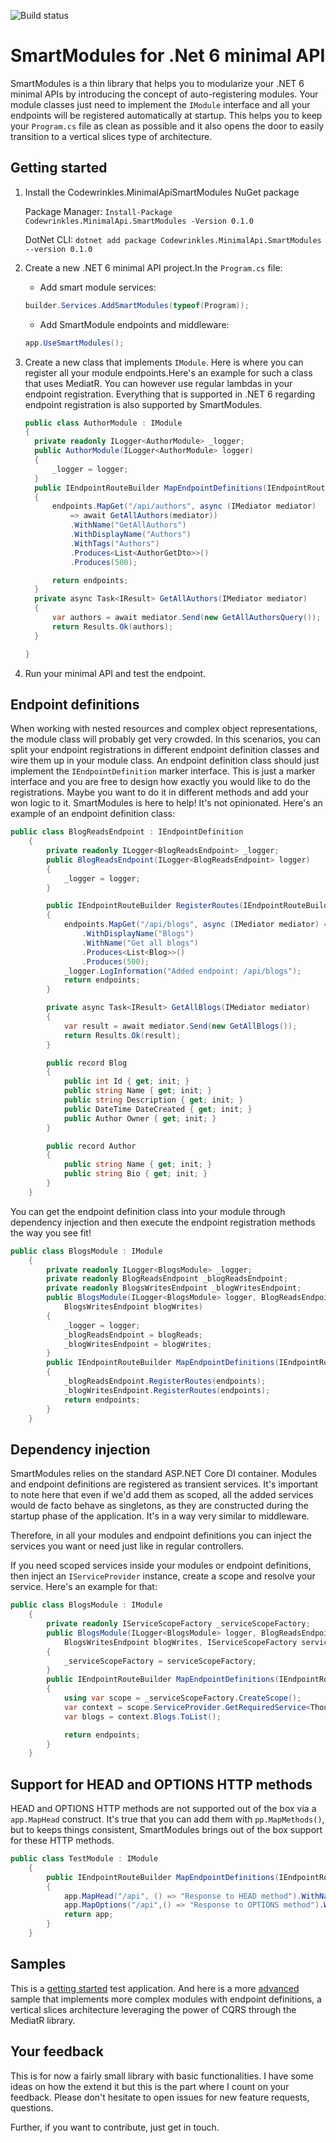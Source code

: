 ![Build status](https://github.com/github/docs/actions/workflows/dotnet.yml/badge.svg)

# SmartModules for .Net 6 minimal API

SmartModules is a thin library that helps you to modularize your .NET 6 minimal APIs by introducing the concept of auto-registering modules. Your module classes just need to implement the `IModule` interface and all your endpoints will be registered automatically at startup. This helps you to keep your `Program.cs` file as clean as possible and it also opens the door to easily transition to a vertical slices type of architecture. 

## Getting started

1. Install the Codewrinkles.MinimalApiSmartModules NuGet package

      Package Manager: `Install-Package Codewrinkles.MinimalApi.SmartModules -Version 0.1.0`
  
      DotNet CLI: `dotnet add package Codewrinkles.MinimalApi.SmartModules --version 0.1.0`
  
2. Create a new .NET 6 minimal API project.In the `Program.cs` file:
      - Add smart module services:
      ```csharp
      builder.Services.AddSmartModules(typeof(Program));
      ```
      - Add SmartModule endpoints and middleware:
      ```csharp
      app.UseSmartModules();
      ```
3. Create a new class that implements `IModule`. Here is where you can register all your module endpoints.Here's an example for such a class that uses MediatR. You can however use regular lambdas in your endpoint registration. Everything that is supported in .NET 6 regarding endpoint registration is also supported by SmartModules.
      ```csharp
      public class AuthorModule : IModule
    {
        private readonly ILogger<AuthorModule> _logger;
        public AuthorModule(ILogger<AuthorModule> logger)
        {
            _logger = logger;
        }
        public IEndpointRouteBuilder MapEndpointDefinitions(IEndpointRouteBuilder endpoints)
        {
            endpoints.MapGet("/api/authors", async (IMediator mediator) 
                => await GetAllAuthors(mediator))
                .WithName("GetAllAuthors")
                .WithDisplayName("Authors")
                .WithTags("Authors")
                .Produces<List<AuthorGetDto>>()
                .Produces(500);

            return endpoints;
        }
        private async Task<IResult> GetAllAuthors(IMediator mediator)
        {
            var authors = await mediator.Send(new GetAllAuthorsQuery());
            return Results.Ok(authors);
        }

    }
      ```
 4. Run your minimal API and test the endpoint. 

## Endpoint definitions
When working with nested resources and complex object representations, the module class will probably get very crowded. In this scenarios, you can split your endpoint registrations in different endpoint definition classes and wire them up in your module class. An endpoint definition class should just implement the `IEndpointDefinition` marker interface. This is just a marker interface and you are free to design how exactly you would like to do the registrations. Maybe you want to do it in different methods and add your won logic to it. SmartModules is here to help! It's not opinionated. Here's an example of an endpoint definition class:

```csharp
public class BlogReadsEndpoint : IEndpointDefinition
    {
        private readonly ILogger<BlogReadsEndpoint> _logger;
        public BlogReadsEndpoint(ILogger<BlogReadsEndpoint> logger)
        {
            _logger = logger;
        }

        public IEndpointRouteBuilder RegisterRoutes(IEndpointRouteBuilder endpoints)
        {
            endpoints.MapGet("/api/blogs", async (IMediator mediator) => await GetAllBlogs(mediator))
                .WithDisplayName("Blogs")
                .WithName("Get all blogs")
                .Produces<List<Blog>>()
                .Produces(500);
            _logger.LogInformation("Added endpoint: /api/blogs");
            return endpoints;
        }

        private async Task<IResult> GetAllBlogs(IMediator mediator)
        {
            var result = await mediator.Send(new GetAllBlogs());
            return Results.Ok(result);
        }

        public record Blog
        {
            public int Id { get; init; }
            public string Name { get; init; }
            public string Description { get; init; }    
            public DateTime DateCreated { get; init; }
            public Author Owner { get; init; }
        }

        public record Author
        {
            public string Name { get; init; }
            public string Bio { get; init; }
        }
    }
```
You can get the endpoint definition class into your module through dependency injection and then execute the endpoint registration methods the way you see fit!

```csharp
public class BlogsModule : IModule
    {
        private readonly ILogger<BlogsModule> _logger;
        private readonly BlogReadsEndpoint _blogReadsEndpoint;
        private readonly BlogsWritesEndpoint _blogWritesEndpoint;
        public BlogsModule(ILogger<BlogsModule> logger, BlogReadsEndpoint blogReads,
            BlogsWritesEndpoint blogWrites)
        {
            _logger = logger;
            _blogReadsEndpoint = blogReads;
            _blogWritesEndpoint = blogWrites;
        }
        public IEndpointRouteBuilder MapEndpointDefinitions(IEndpointRouteBuilder endpoints)
        {
            _blogReadsEndpoint.RegisterRoutes(endpoints);
            _blogWritesEndpoint.RegisterRoutes(endpoints);
            return endpoints;
        }
    }
```

## Dependency injection
SmartModules relies on the standard ASP.NET Core DI container. Modules and endpoint definitions are registered as transient services. It's important to note here that even if we'd add them as scoped, all the added services would de facto behave as singletons, as they are constructed during the startup phase of the application. It's in a way very similar to middleware. 

Therefore, in all your modules and endpoint definitions you can inject the services you want or need just like in regular controllers. 

If you need scoped services inside your modules or endpoint definitions, then inject an `IServiceProvider` instance, create a scope and resolve your service. Here's an example for that: 

```csharp
public class BlogsModule : IModule
    {
        private readonly IServiceScopeFactory _serviceScopeFactory; 
        public BlogsModule(ILogger<BlogsModule> logger, BlogReadsEndpoint blogReads,
            BlogsWritesEndpoint blogWrites, IServiceScopeFactory serviceScopeFactory)
        {
            _serviceScopeFactory = serviceScopeFactory;
        }
        public IEndpointRouteBuilder MapEndpointDefinitions(IEndpointRouteBuilder endpoints)
        {
            using var scope = _serviceScopeFactory.CreateScope();
            var context = scope.ServiceProvider.GetRequiredService<ThoughtfulDbContext>();
            var blogs = context.Blogs.ToList();

            return endpoints;
        }
    }
```
## Support for HEAD and OPTIONS HTTP methods
HEAD and OPTIONS HTTP methods are not supported out of the box via a `app.MapHead` construct. It's true that you can add them with `pp.MapMethods()`, but to keeps things consistent, SmartModules brings out of the box support for these HTTP methods. 

```csharp
public class TestModule : IModule
    {
        public IEndpointRouteBuilder MapEndpointDefinitions(IEndpointRouteBuilder app)
        {
            app.MapHead("/api", () => "Response to HEAD method").WithName("Head").WithDisplayName("Sample tests");
            app.MapOptions("/api",() => "Response to OPTIONS method").WithName("Options").WithDisplayName("Sample tests");
            return app;
        }
    }
```
## Samples
This is a [getting started](https://github.com/danpdc/cwk.MinimalApis.SmartModules/tree/main/Sample) test application. 
And here is a more [advanced](https://github.com/danpdc/ThoughtFul) sample that implements more complex modules with endpoint definitions, a vertical slices architecture leveraging the power of CQRS through the MediatR library. 

## Your feedback
This is for now a fairly small library with basic functionalities. I have some ideas on how the extend it but this is the part where I count on your feedback. Please don't hesitate to open issues for new feature requests, questions. 

Further, if you want to contribute, just get in touch. 
